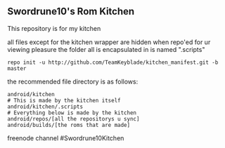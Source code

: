 Swordrune10's Rom Kitchen
-------------------------

This repository is for my kitchen

all files except for the kitchen wrapper are hidden when repo'ed for ur viewing pleasure
the folder all is encapsulated in is named ".scripts"

    repo init -u http://github.com/TeamKeyblade/kitchen_manifest.git -b master

the recommended file directory is as follows:

    android/kitchen
    # This is made by the kitchen itself
    android/kitchen/.scripts
    # Everything below is made by the kitchen
    android/repos/[all the repositorys u sync]
    android/builds/[the roms that are made]

freenode channel #Swordrune10Kitchen
